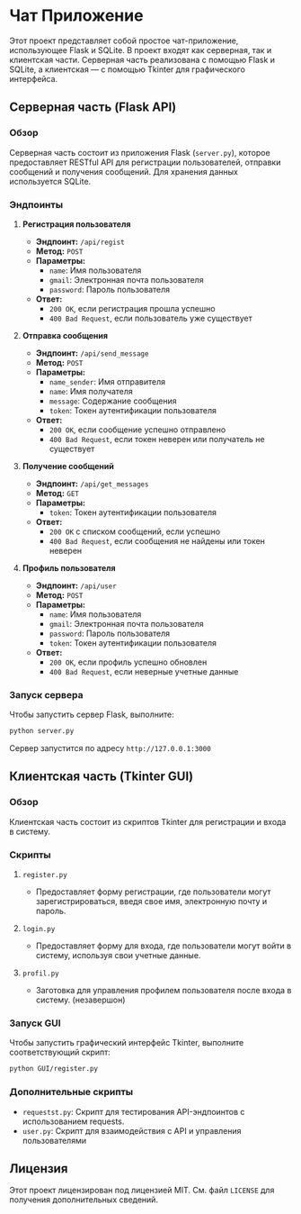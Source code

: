 # Чат Приложение

Этот проект представляет собой простое чат-приложение, использующее Flask и SQLite. В проект входят как серверная, так и клиентская части. Серверная часть реализована с помощью Flask и SQLite, а клиентская — с помощью Tkinter для графического интерфейса.

## Серверная часть (Flask API)

### Обзор

Серверная часть состоит из приложения Flask (`server.py`), которое предоставляет RESTful API для регистрации пользователей, отправки сообщений и получения сообщений. Для хранения данных используется SQLite.

### Эндпоинты

1. **Регистрация пользователя**
   - **Эндпоинт:** `/api/regist`
   - **Метод:** `POST`
   - **Параметры:**
     - `name`: Имя пользователя
     - `gmail`: Электронная почта пользователя
     - `password`: Пароль пользователя
   - **Ответ:** 
     - `200 OK`, если регистрация прошла успешно
     - `400 Bad Request`, если пользователь уже существует

2. **Отправка сообщения**
   - **Эндпоинт:** `/api/send_message`
   - **Метод:** `POST`
   - **Параметры:**
     - `name_sender`: Имя отправителя
     - `name`: Имя получателя
     - `message`: Содержание сообщения
     - `token`: Токен аутентификации пользователя
   - **Ответ:** 
     - `200 OK`, если сообщение успешно отправлено
     - `400 Bad Request`, если токен неверен или получатель не существует

3. **Получение сообщений**
   - **Эндпоинт:** `/api/get_messages`
   - **Метод:** `GET`
   - **Параметры:**
     - `token`: Токен аутентификации пользователя
   - **Ответ:**
     - `200 OK` с списком сообщений, если успешно
     - `400 Bad Request`, если сообщения не найдены или токен неверен

4. **Профиль пользователя**
   - **Эндпоинт:** `/api/user`
   - **Метод:** `POST`
   - **Параметры:**
     - `name`: Имя пользователя
     - `gmail`: Электронная почта пользователя
     - `password`: Пароль пользователя
     - `token`: Токен аутентификации пользователя
   - **Ответ:**
     - `200 OK`, если профиль успешно обновлен
     - `400 Bad Request`, если неверные учетные данные

### Запуск сервера

Чтобы запустить сервер Flask, выполните:

```bash
python server.py
```

Сервер запустится по адресу `http://127.0.0.1:3000`

## Клиентская часть (Tkinter GUI)

### Обзор 

Клиентская часть состоит из скриптов Tkinter для регистрации и входа в систему.

### Скрипты

1. `register.py`
    - Предоставляет форму регистрации, где пользователи могут зарегистрироваться, введя свое имя, электронную почту и пароль.

2. `login.py`
    - Предоставляет форму для входа, где пользователи могут войти в систему, используя свои учетные данные.

3. `profil.py`
    - Заготовка для управления профилем пользователя после входа в систему. (незавершон)

### Запуск GUI

Чтобы запустить графический интерфейс Tkinter, выполните соответствующий скрипт:
```bash
python GUI/register.py
```

### Дополнительные скрипты
- `requestst.py`: Скрипт для тестирования API-эндпоинтов с использованием requests.
- `user.py`: Скрипт для взаимодействия с API и управления пользователями

## Лицензия

Этот проект лицензирован под лицензией MIT. См. файл `LICENSE` для получения дополнительных сведений.